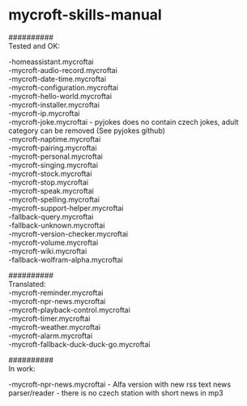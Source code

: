 # mycroft-skills-manual  
##########  
Tested and OK:  

-homeassistant.mycroftai  
-mycroft-audio-record.mycroftai  
-mycroft-date-time.mycroftai  
-mycroft-configuration.mycroftai  
-mycroft-hello-world.mycroftai  
-mycroft-installer.mycroftai   
-mycroft-ip.mycroftai  
-mycroft-joke.mycroftai  - pyjokes does no contain czech jokes, adult category can be removed (See pyjokes github)  
-mycroft-naptime.mycroftai  
-mycroft-pairing.mycroftai  
-mycroft-personal.mycroftai  
-mycroft-singing.mycroftai  
-mycroft-stock.mycroftai  
-mycroft-stop.mycroftai  
-mycroft-speak.mycroftai  
-mycroft-spelling.mycroftai  
-mycroft-support-helper.mycroftai  
-fallback-query.mycroftai  
-fallback-unknown.mycroftai  
-mycroft-version-checker.mycroftai  
-mycroft-volume.mycroftai  
-mycroft-wiki.mycroftai  
-fallback-wolfram-alpha.mycroftai  

##########  
Translated:  
-mycroft-reminder.mycroftai  
-mycroft-npr-news.mycroftai  
-mycroft-playback-control.mycroftai  
-mycroft-timer.mycroftai  
-mycroft-weather.mycroftai  
-mycroft-alarm.mycroftai  
-mycroft-fallback-duck-duck-go.mycroftai  

##########  
In work:  
  
-mycroft-npr-news.mycroftai - Alfa version with new rss text news parser/reader - there is no czech station with short news in mp3


